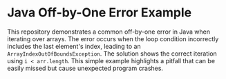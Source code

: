 # Java Off-by-One Error Example

This repository demonstrates a common off-by-one error in Java when iterating over arrays. The error occurs when the loop condition incorrectly includes the last element's index, leading to an `ArrayIndexOutOfBoundsException`. The solution shows the correct iteration using `i < arr.length`.  This simple example highlights a pitfall that can be easily missed but cause unexpected program crashes.